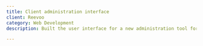 ```yaml
---
title: Client administration interface
client: Reevoo
category: Web Development
description: Built the user interface for a new administration tool for clients. This was significantly easier to use than the old one and allowed us to sell to clients with more complex needs.

---
```

